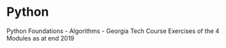 # Python
Python Foundations - Algorithms - Georgia Tech Course
Exercises of the 4 Modules as at end 2019

